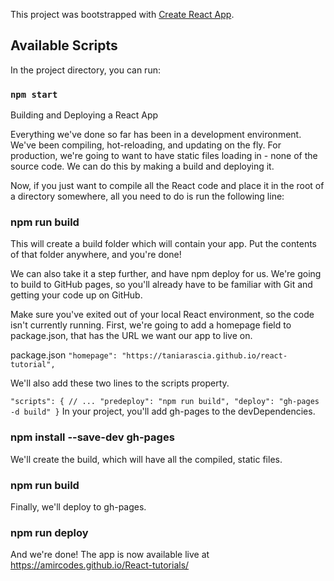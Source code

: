 This project was bootstrapped with [Create React App](https://github.com/facebook/create-react-app).

## Available Scripts

In the project directory, you can run:

### `npm start`

Building and Deploying a React App

Everything we've done so far has been in a development environment. We've been compiling, hot-reloading, and updating on the fly. For production, we're going to want to have static files loading in - none of the source code. We can do this by making a build and deploying it.

Now, if you just want to compile all the React code and place it in the root of a directory somewhere, all you need to do is run the following line:

### npm run build
This will create a build folder which will contain your app. Put the contents of that folder anywhere, and you're done!

We can also take it a step further, and have npm deploy for us. We're going to build to GitHub pages, so you'll already have to be familiar with Git and getting your code up on GitHub.

Make sure you've exited out of your local React environment, so the code isn't currently running. First, we're going to add a homepage field to package.json, that has the URL we want our app to live on.

package.json
` "homepage": "https://taniarascia.github.io/react-tutorial", `

We'll also add these two lines to the scripts property.

` "scripts": {
  // ...
  "predeploy": "npm run build",
  "deploy": "gh-pages -d build"
} `
In your project, you'll add gh-pages to the devDependencies.

### npm install --save-dev gh-pages
We'll create the build, which will have all the compiled, static files.

### npm run build

Finally, we'll deploy to gh-pages.

### npm run deploy
And we're done! The app is now available live at
https://amircodes.github.io/React-tutorials/

